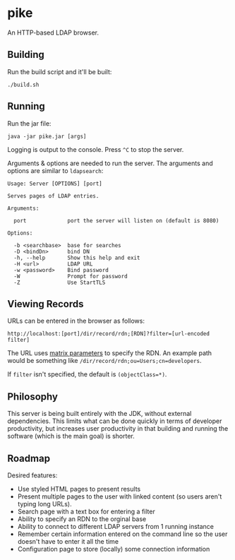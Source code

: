 # pike

An HTTP-based LDAP browser.

## Building

Run the build script and it'll be built:

    ./build.sh

## Running

Run the jar file:

    java -jar pike.jar [args]

Logging is output to the console. Press `^C` to stop the server.

Arguments & options are needed to run the server. The arguments and options are similar to `ldapsearch`:

```
Usage: Server [OPTIONS] [port]

Serves pages of LDAP entries.

Arguments:

  port             port the server will listen on (default is 8080)

Options:

  -b <searchbase>  base for searches
  -D <bindDn>      bind DN
  -h, --help       Show this help and exit
  -H <url>         LDAP URL
  -w <password>    Bind password
  -W               Prompt for password
  -Z               Use StartTLS
```

## Viewing Records

URLs can be entered in the browser as follows:

    http://localhost:[port]/dir/record/rdn;[RDN]?filter=[url-encoded filter]

The URL uses [matrix parameters](https://www.w3.org/DesignIssues/MatrixURIs.html) to specify the RDN. An example path would be something like `/dir/record/rdn;ou=Users;cn=developers`.

If `filter` isn't specified, the default is `(objectClass=*)`.

## Philosophy

This server is being built entirely with the JDK, without external dependencies. This limits what can be done quickly in terms of developer productivity, but increases user productivity in that building and running the software (which is the main goal) is shorter.

## Roadmap

Desired features:

* Use styled HTML pages to present results
* Present multiple pages to the user with linked content (so users aren't typing long URLs).
* Search page with a text box for entering a filter
* Ability to specify an RDN to the orginal base
* Ability to connect to different LDAP servers from 1 running instance
* Remember certain information entered on the command line so the user doesn't have to enter it all the time
* Configuration page to store (locally) some connection information